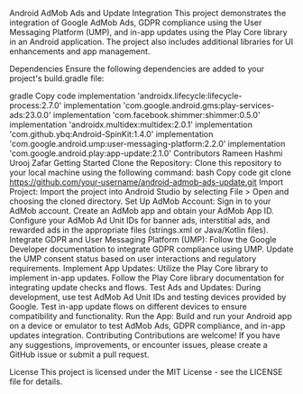 Android AdMob Ads and Update Integration
This project demonstrates the integration of Google AdMob Ads, GDPR compliance using the User Messaging Platform (UMP), and in-app updates using the Play Core library in an Android application. The project also includes additional libraries for UI enhancements and app management.

Dependencies
Ensure the following dependencies are added to your project's build.gradle file:

gradle
Copy code
implementation 'androidx.lifecycle:lifecycle-process:2.7.0'
implementation 'com.google.android.gms:play-services-ads:23.0.0'
implementation 'com.facebook.shimmer:shimmer:0.5.0'
implementation 'androidx.multidex:multidex:2.0.1'
implementation 'com.github.ybq:Android-SpinKit:1.4.0'
implementation 'com.google.android.ump:user-messaging-platform:2.2.0'
implementation 'com.google.android.play:app-update:2.1.0'
Contributors
Rameen Hashmi
Urooj Zafar
Getting Started
Clone the Repository: Clone this repository to your local machine using the following command:
bash
Copy code
git clone https://github.com/your-username/android-admob-ads-update.git
Import Project: Import the project into Android Studio by selecting File > Open and choosing the cloned directory.
Set Up AdMob Account:
Sign in to your AdMob account.
Create an AdMob app and obtain your AdMob App ID.
Configure your AdMob Ad Unit IDs for banner ads, interstitial ads, and rewarded ads in the appropriate files (strings.xml or Java/Kotlin files).
Integrate GDPR and User Messaging Platform (UMP):
Follow the Google Developer documentation to integrate GDPR compliance using UMP.
Update the UMP consent status based on user interactions and regulatory requirements.
Implement App Updates:
Utilize the Play Core library to implement in-app updates.
Follow the Play Core library documentation for integrating update checks and flows.
Test Ads and Updates:
During development, use test AdMob Ad Unit IDs and testing devices provided by Google.
Test in-app update flows on different devices to ensure compatibility and functionality.
Run the App: Build and run your Android app on a device or emulator to test AdMob Ads, GDPR compliance, and in-app updates integration.
Contributing
Contributions are welcome! If you have any suggestions, improvements, or encounter issues, please create a GitHub issue or submit a pull request.

License
This project is licensed under the MIT License - see the LICENSE file for details.